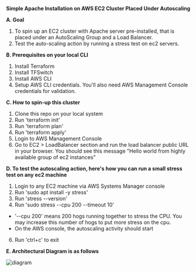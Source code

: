 **Simple Apache Installation on AWS EC2 Cluster Placed Under Autoscaling**

**A. Goal** 

1. To spin up an EC2 cluster with Apache server pre-installed, that is placed under an AutoScaling Group and a Load Balancer.
2. Test the auto-scaling action by running a stress test on ec2 servers. 

**B. Prerequisites on your local CLI**

1. Install Terraform
2. Install TFSwitch
3. Install AWS CLI
4. Setup AWS CLI credentials. You'll also need AWS Management Console credentials for validation.

**C. How to spin-up this cluster**

1. Clone this repo on your local system
2. Run 'terraform init'
3. Run 'terraform plan'
4. Run 'terraform apply'
5. Login to AWS Management Console
6. Go to EC2 > LoadBalancer section and run the load balancer public URL in your browser. You should see this message "Hello world from highly available group of ec2 instances"

**D. To test the autoscaling action, here's how you can run a small stress test on any ec2 machine**

1. Login to any EC2 machine via AWS Systems Manager console
2. Run 'sudo apt install -y stress'
3. Run 'stress --version'
4. Run 'sudo stress --cpu 200 --timeout 10'
* '--cpu 200' means 200 hogs running together to stress the CPU. You may increase this number of hogs to put more stress on the cpu.
* On the AWS console, the autoscaling activity should start
6. Run 'ctrl+c' to exit

**E. Architectural Diagram is as follows**

![diagram](https://github.com/dgrack/eyecareleaders/assets/75610814/b9890048-15cb-471e-91af-4d8cf53d09f1)

